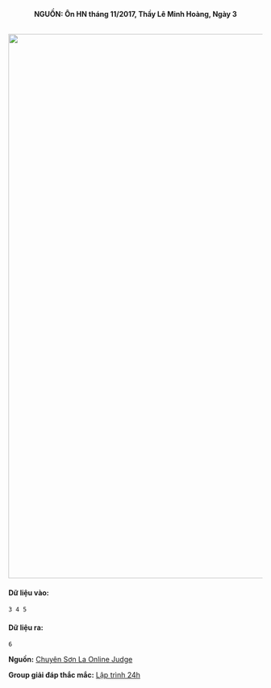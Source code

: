 **<center>NGUỒN: Ôn HN tháng 11/2017, Thầy Lê Minh Hoàng, Ngày 3</center>**
<br>

<img src="/images/problems/1017/cut.svg" width=1080px>

#### Dữ liệu vào:
```
3 4 5
```

#### Dữ liệu ra:
```
6
```
**Nguồn:** [Chuyên Sơn La Online Judge](http://csloj.ddns.net/)

**Group giải đáp thắc mắc:** [Lập trình 24h](https://www.facebook.com/groups/1386904321519984)